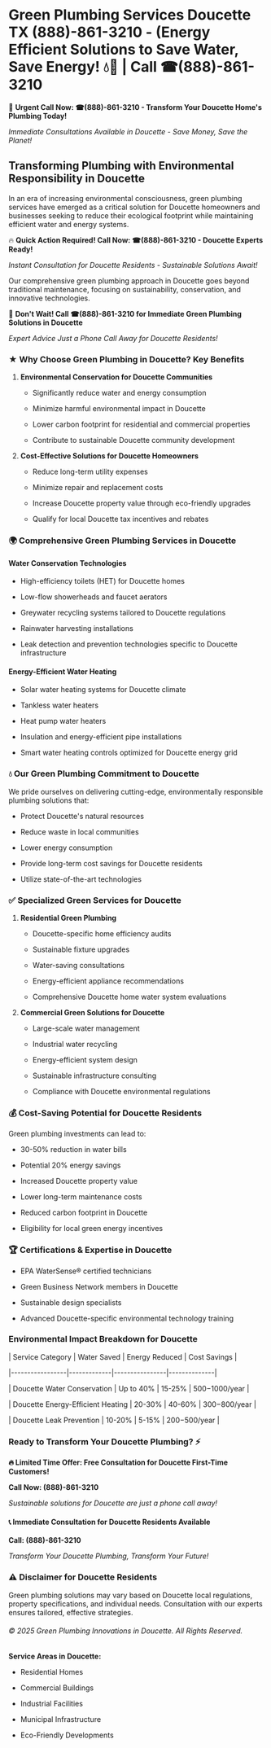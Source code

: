 # Green Plumbing Services Doucette TX (888)-861-3210 - (Energy Efficient Solutions to Save Water, Save Energy! 💧🌿 | Call ☎(888)-861-3210

🚨 **Urgent Call Now: ☎(888)-861-3210 - Transform Your Doucette Home's Plumbing Today!**
*Immediate Consultations Available in Doucette - Save Money, Save the Planet!*

## Transforming Plumbing with Environmental Responsibility in Doucette

In an era of increasing environmental consciousness, green plumbing services have emerged as a critical solution for Doucette homeowners and businesses seeking to reduce their ecological footprint while maintaining efficient water and energy systems. 

🔥 **Quick Action Required! Call Now: ☎(888)-861-3210 - Doucette Experts Ready!**
*Instant Consultation for Doucette Residents - Sustainable Solutions Await!*

Our comprehensive green plumbing approach in Doucette goes beyond traditional maintenance, focusing on sustainability, conservation, and innovative technologies.

🚨 **Don't Wait! Call ☎(888)-861-3210 for Immediate Green Plumbing Solutions in Doucette**
*Expert Advice Just a Phone Call Away for Doucette Residents!*

### ★ Why Choose Green Plumbing in Doucette? Key Benefits

1. **Environmental Conservation for Doucette Communities** 
   - Significantly reduce water and energy consumption
   - Minimize harmful environmental impact in Doucette
   - Lower carbon footprint for residential and commercial properties
   - Contribute to sustainable Doucette community development

2. **Cost-Effective Solutions for Doucette Homeowners** 
   - Reduce long-term utility expenses
   - Minimize repair and replacement costs
   - Increase Doucette property value through eco-friendly upgrades
   - Qualify for local Doucette tax incentives and rebates

### 🌍 Comprehensive Green Plumbing Services in Doucette

#### Water Conservation Technologies
- High-efficiency toilets (HET) for Doucette homes
- Low-flow showerheads and faucet aerators
- Greywater recycling systems tailored to Doucette regulations
- Rainwater harvesting installations
- Leak detection and prevention technologies specific to Doucette infrastructure

#### Energy-Efficient Water Heating
- Solar water heating systems for Doucette climate
- Tankless water heaters
- Heat pump water heaters
- Insulation and energy-efficient pipe installations
- Smart water heating controls optimized for Doucette energy grid

### 💧 Our Green Plumbing Commitment to Doucette

We pride ourselves on delivering cutting-edge, environmentally responsible plumbing solutions that:
- Protect Doucette's natural resources
- Reduce waste in local communities
- Lower energy consumption
- Provide long-term cost savings for Doucette residents
- Utilize state-of-the-art technologies

### ✅ Specialized Green Services for Doucette

1. **Residential Green Plumbing**
   - Doucette-specific home efficiency audits
   - Sustainable fixture upgrades
   - Water-saving consultations
   - Energy-efficient appliance recommendations
   - Comprehensive Doucette home water system evaluations

2. **Commercial Green Solutions for Doucette**
   - Large-scale water management
   - Industrial water recycling
   - Energy-efficient system design
   - Sustainable infrastructure consulting
   - Compliance with Doucette environmental regulations

### 💰 Cost-Saving Potential for Doucette Residents

Green plumbing investments can lead to:
- 30-50% reduction in water bills
- Potential 20% energy savings
- Increased Doucette property value
- Lower long-term maintenance costs
- Reduced carbon footprint in Doucette
- Eligibility for local green energy incentives

### 🏆 Certifications & Expertise in Doucette

- EPA WaterSense® certified technicians
- Green Business Network members in Doucette
- Sustainable design specialists
- Advanced Doucette-specific environmental technology training

### Environmental Impact Breakdown for Doucette

| Service Category | Water Saved | Energy Reduced | Cost Savings |
|-----------------|-------------|----------------|--------------|
| Doucette Water Conservation | Up to 40% | 15-25% | $500-$1000/year |
| Doucette Energy-Efficient Heating | 20-30% | 40-60% | $300-$800/year |
| Doucette Leak Prevention | 10-20% | 5-15% | $200-$500/year |

### Ready to Transform Your Doucette Plumbing? ⚡

**🔥 Limited Time Offer: Free Consultation for Doucette First-Time Customers!**

**Call Now: (888)-861-3210**
*Sustainable solutions for Doucette are just a phone call away!*

#### 📞 Immediate Consultation for Doucette Residents Available

**Call: (888)-861-3210**
*Transform Your Doucette Plumbing, Transform Your Future!*

### ⚠️ Disclaimer for Doucette Residents

Green plumbing solutions may vary based on Doucette local regulations, property specifications, and individual needs. Consultation with our experts ensures tailored, effective strategies.

###### © 2025 Green Plumbing Innovations in Doucette. All Rights Reserved.

**Service Areas in Doucette:** 
- Residential Homes
- Commercial Buildings
- Industrial Facilities
- Municipal Infrastructure
- Eco-Friendly Developments